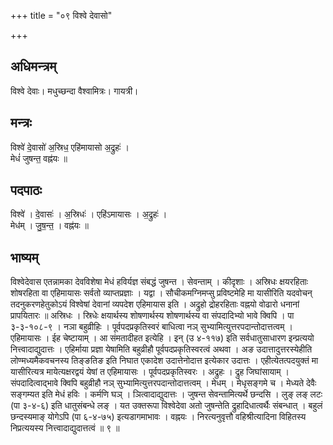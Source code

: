 +++
title = "०९ विश्वे देवासो"

+++
## अधिमन्त्रम्
विश्वे देवाः। मधुच्छन्दा वैश्वामित्रः। गायत्री।

## मन्त्रः
विश्वे॑ दे॒वासो॑ अ॒स्रिध॒ एहि॑मायासो अ॒द्रुहः॑ ।  
मेधं॑ जुषन्त॒ वह्न॑यः ॥

## पदपाठः
विश्वे॑ । दे॒वासः॑ । अ॒स्रिधः॑ । एहि॑ऽमायासः । अ॒द्रुहः॑ ।  
मेध॑म् । जु॒ष॒न्त॒ । वह्न॑यः ॥

## भाष्यम्
विश्वेदेवास एतन्नामका देवविशेषा मेधं हविर्यज्ञ संबद्धं जुषन्त । सेवन्ताम् । कीदृशाः । अस्रिधः क्षयरहिताः शोषरहिता वा एहिमायासः सर्वतो व्याप्तप्रज्ञाः । यद्वा । सौचीकमग्निमप्सु प्रविष्टमेहि मा यासीरिति यदवोचन् तदनुकरणहेतुकोऽयं विश्वेषां देवानां व्यपदेश एहिमायास इति । अद्रुहो द्रोहरहिताः वह्नयो वोढारो धनानां प्रापयितारः ॥ अस्रिधः । स्रिधेः क्षयार्थस्य शोषणार्थस्य शोषणार्थस्य वा संपदादिभ्यो भावे क्विपि । पा ३-३-१०८-९ । नञा बहुव्रीहिः । पूर्वपदप्रकृतिस्वरं बाधित्वा नञ् सुभ्यामित्युत्तरपदान्तोदात्तत्वम् । एहिमायासः । ईह चेष्टायाम् । आ संमतादीहत इत्येहि । इन् (उ ४-११७) इति सर्वधातुसाधारण इन्प्रत्ययो नित्त्वादाद्युदात्तः । एहिर्माया प्रज्ञा येषामिति बहुव्रीहौ पूर्वपदप्रकृतिस्वरत्वं अथवा । अङ उदात्तादुत्तरस्येहीति लोण्मध्यमैकवचनस्य तिङ्ङतिङ इति निघात एकादेश उदात्तेनोदात्त इत्येकार उदात्तः । एहीत्येतत्पदयुक्तं मा यासीरित्यत्र मायेत्यक्षरद्वयं येषां त एहिमायासः । पूर्वपदप्रकृतिस्वरः । अद्रुहः । द्रुह जिघांसायाम् । संपदादित्वाद्भावे क्विपि बहुव्रीहौ नञ् सुभ्यामित्युत्तरपदान्तोदात्तत्वम् । मेधम् । मेधृसङ्गमे च । मेध्यते देवैः सङ्गम्यत इति मेधं हविः । कर्मणि घञ् । ञित्वादाद्युदात्तः । जुषन्त सेवन्तामित्यर्थे छन्दसि । लुङ् लङ् लटः (पा ३-४-६) इति धातुसंबन्धे लङ् । यत उक्तरूपा विश्वेदेवा अतो जुषन्तेति द्रुहादिधात्वर्थैः संबन्धात् । बहुलं छन्दस्यमाङ् योगेऽपि (पा ६-४-७५) इत्यडागमाभावः । वह्नयः । निरत्यनुवृत्तौ वहिश्रीत्यादिना विहितस्य निप्रत्ययस्य नित्त्वादाद्युदात्तत्वं ॥ ९ ॥